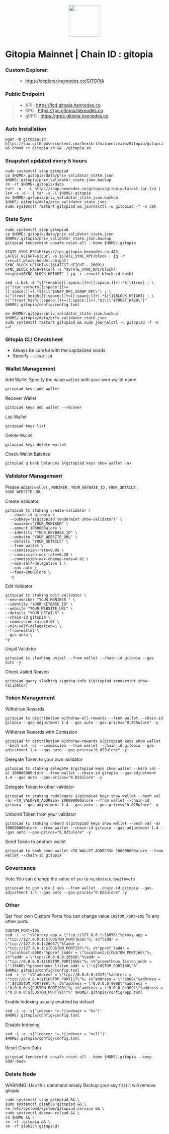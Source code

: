 <p align="center">
  <img height="100" height="auto" src="https://github.com/hexskrt/logos/blob/main/gitopia.png?raw=true">
</p>

# Gitopia Mainnet | Chain ID : gitopia

### Custom Explorer:
>-  https://explorer.hexnodes.co/GITOPIA

### Public Endpoint

>- API : https://lcd.gitopia.hexnodes.co
>- RPC : https://rpc.gitopia.hexnodes.co
>- gRPC : https://grpc.gitopia.hexnodes.co

### Auto Installation

```
wget -O gitopia.sh https://raw.githubusercontent.com/hexskrt/mainnet/main/Gitopia/gitopia.sh && chmod +x gitopia.sh && ./gitopia.sh
```

### Snapshot updated every 5 hours

```
sudo systemctl stop gitopiad
cp $HOME/.gitopia/data/priv_validator_state.json $HOME/.gitopia/priv_validator_state.json.backup
rm -rf $HOME/.gitopia/data
curl -o - -L http://snap.hexnodes.co/gitopia/gitopia.latest.tar.lz4 | lz4 -c -d - | tar -x -C $HOME/.gitopia
mv $HOME/.gitopia/priv_validator_state.json.backup $HOME/.gitopia/data/priv_validator_state.json
sudo systemctl restart gitopiad && journalctl -u gitopiad -f -o cat
```


### State Sync

```
sudo systemctl stop gitopiad
cp $HOME/.gitopia/data/priv_validator_state.json $HOME/.gitopia/priv_validator_state.json.backup
gitopiad tendermint unsafe-reset-all --home $HOME/.gitopia

STATE_SYNC_RPC=https://rpc.gitopia.hexnodes.co:443
LATEST_HEIGHT=$(curl -s $STATE_SYNC_RPC/block | jq -r .result.block.header.height)
SYNC_BLOCK_HEIGHT=$(($LATEST_HEIGHT - 2000))
SYNC_BLOCK_HASH=$(curl -s "$STATE_SYNC_RPC/block?height=$SYNC_BLOCK_HEIGHT" | jq -r .result.block_id.hash)

sed -i.bak -E "s|^(enable[[:space:]]+=[[:space:]]+).*$|\1true| ; \
s|^(rpc_servers[[:space:]]+=[[:space:]]+).*$|\1\"$SNAP_RPC,$SNAP_RPC\"| ; \
s|^(trust_height[[:space:]]+=[[:space:]]+).*$|\1$BLOCK_HEIGHT| ; \
s|^(trust_hash[[:space:]]+=[[:space:]]+).*$|\1\"$TRUST_HASH\"|" $HOME/.gitopia/config/config.toml

mv $HOME/.gitopia/priv_validator_state.json.backup $HOME/.gitopia/data/priv_validator_state.json
sudo systemctl restart gitopiad && sudo journalctl -u gitopiad -f -o cat
```

### Gitopia CLI Cheatsheet

- Always be careful with the capitalized words
- Specify `--chain-id`

### Wallet Management

Add Wallet
Specify the value `wallet` with your own wallet name

```
gitopiad keys add wallet
```

Recover Wallet
```
gitopiad keys add wallet --recover
```

List Wallet
```
gitopiad keys list
```

Delete Wallet
```
gitopiad keys delete wallet
```

Check Wallet Balance
```
gitopiad q bank balances $(gitopiad keys show wallet -a)
```

### Validator Management

Please adjust `wallet` , `MONIKER` , `YOUR_KEYBASE_ID` , `YOUR_DETAILS` , `YOUR_WEBSITE_URL`

Create Validator
```
gitopiad tx staking create-validator \
  --chain-id gitopia \
  --pubkey="$(gitopiad tendermint show-validator)" \
  --moniker="YOUR_MONIKER" \
  --amount 1000000ulore \
  --identity "YOUR_KEYBASE_ID" \
  --website "YOUR_WEBSITE_URL" \
  --details "YOUR_DETAILS" \
  --from wallet \
  --commission-rate=0.05 \
  --commission-max-rate=0.20 \
  --commission-max-change-rate=0.01 \
  --min-self-delegation 1 \
  --gas auto \
  --fees=2000ulore \
  -y
```

Edit Validator
```
gitopiad tx staking edit-validator \
--new-moniker "YOUR_MONIKER " \
--identity "YOUR_KEYBASE_ID" \
--website "YOUR_WEBSITE_URL" \
--details "YOUR_DETAILS" \
--chain-id gitopia \
--commission-rate=0.01 \
--min-self-delegation=1 \
--from=wallet \
--gas auto \
-y
```


Unjail Validator
```
gitopiad tx slashing unjail --from wallet --chain-id gitopia --gas auto -y
```

Check Jailed Reason
```
gitopiad query slashing signing-info $(gitopiad tendermint show-validator)
```

### Token Management

Withdraw Rewards
```
gitopiad tx distribution withdraw-all-rewards --from wallet --chain-id gitopia --gas-adjustment 1.4 --gas auto --gas-prices="0.025ulore" -y
```

Withdraw Rewards with Comission
```
gitopiad tx distribution withdraw-rewards $(gitopiad keys show wallet --bech val -a) --commission --from wallet --chain-id gitopia --gas-adjustment 1.4 --gas auto --gas-prices="0.025ulore" -y
```

Delegate Token to your own validator
```
gitopiad tx staking delegate $(gitopiad keys show wallet --bech val -a) 100000000ulore --from wallet --chain-id gitopia --gas-adjustment 1.4 --gas auto --gas-prices="0.025ulore" -y
```

Delegate Token to other validator
```
gitopiad tx staking redelegate $(gitopiad keys show wallet --bech val -a) <TO_VALOPER_ADDRESS> 100000000ulore --from wallet --chain-id gitopia --gas-adjustment 1.4 --gas auto --gas-prices="0.025ulore" -y
```

Unbond Token from your validator
```
gitopiad tx staking unbond $(gitopiad keys show wallet --bech val -a) 100000000ulore --from wallet --chain-id gitopia --gas-adjustment 1.4 --gas auto --gas-prices="0.025ulore" -y
```

Send Token to another wallet
```
gitopiad tx bank send wallet <TO_WALLET_ADDRESS> 100000000ulore --from wallet --chain-id gitopia
```

### Governance 

Vote
You can change the value of `yes` to `no`,`abstain`,`nowithveto`

```
gitopiad tx gov vote 1 yes --from wallet --chain-id gitopia --gas-adjustment 1.4 --gas auto --gas-prices="0.025ulore" -y
```

### Other

Set Your own Custom Ports
You can change value `CUSTOM_PORT=105` To any other ports
```
CUSTOM_PORT=105
sed -i -e "s%^proxy_app = \"tcp://127.0.0.1:26658\"%proxy_app = \"tcp://127.0.0.1:${CUSTOM_PORT}658\"%; s%^laddr = \"tcp://127.0.0.1:26657\"%laddr = \"tcp://127.0.0.1:${CUSTOM_PORT}57\"%; s%^pprof_laddr = \"localhost:6060\"%pprof_laddr = \"localhost:${CUSTOM_PORT}60\"%; s%^laddr = \"tcp://0.0.0.0:26656\"%laddr = \"tcp://0.0.0.0:${CUSTOM_PORT}656\"%; s%^prometheus_listen_addr = \":26660\"%prometheus_listen_addr = \":${CUSTOM_PORT}60\"%" $HOME/.gitopia/config/config.toml
sed -i -e "s%^address = \"tcp://0.0.0.0:1317\"%address = \"tcp://0.0.0.0:${CUSTOM_PORT}17\"%; s%^address = \":8080\"%address = \":${CUSTOM_PORT}80\"%; s%^address = \"0.0.0.0:9090\"%address = \"0.0.0.0:${CUSTOM_PORT}90\"%; s%^address = \"0.0.0.0:9091\"%address = \"0.0.0.0:${CUSTOM_PORT}91\"%" $HOME/.gitopia/config/app.toml
```

Enable Indexing usually enabled by default
```
sed -i -e 's|^indexer *=.*|indexer = "kv"|' $HOME/.gitopia/config/config.toml
```

Disable Indexing
```
sed -i -e 's|^indexer *=.*|indexer = "null"|' $HOME/.gitopia/config/config.toml
```

Reset Chain Data
```
gitopiad tendermint unsafe-reset-all --home $HOME/.gitopia --keep-addr-book
```

### Delete Node

WARNING! Use this command wisely 
Backup your key first it will remove gitopia

```
sudo systemctl stop gitopiad && \
sudo systemctl disable gitopiad && \
rm /etc/systemd/system/gitopiad.service && \
sudo systemctl daemon-reload && \
cd $HOME && \
rm -rf .gitopia && \
rm -rf $(which gitopiad)
```
